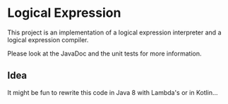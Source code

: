 # Logical Expression #

This project is an implementation of a logical expression interpreter and a
logical expression compiler.

Please look at the JavaDoc and the unit tests for more information.

## Idea

It might be fun to rewrite this code in Java 8 with Lambda's or in Kotlin...
